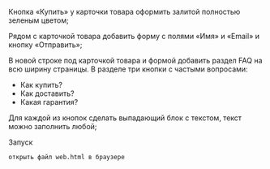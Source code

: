 Кнопка «Купить» у карточки товара оформить залитой полностью зеленым цветом;

Рядом с карточкой товара добавить форму с полями «Имя» и «Email» и кнопку «Отправить»;

В новой строке под карточкой товара и формой добавить раздел FAQ на всю ширину страницы. В разделе три кнопки с частыми вопросами:
- Как купить?
- Как доставить?
- Какая гарантия?

Для каждой из кнопок сделать выпадающий блок с текстом, текст можно заполнить любой;

Запуск
```
открыть файл web.html в браузере
```
